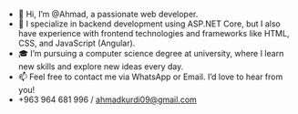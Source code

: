 - 👋 Hi, I’m @Ahmad, a passionate web developer.
- 👀 I specialize in backend development using ASP.NET Core, but I also have experience with frontend technologies and frameworks like HTML, CSS, and JavaScript (Angular).
- 🎓 I’m pursuing a computer science degree at university, where I learn new skills and explore new ideas every day.
- 📫 Feel free to contact me via WhatsApp or Email. I’d love to hear from you!
- +963 964 681 996 / ahmadkurdi09@gmail.com

<!---
fadisam123/fadisam123 is a ✨ special ✨ repository because its `README.md` (this file) appears on your GitHub profile.
You can click the Preview link to take a look at your changes.
--->
